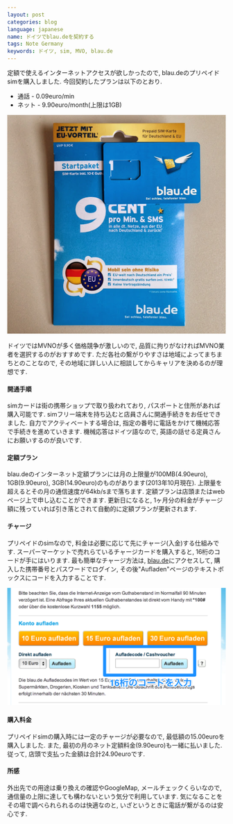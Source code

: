 ```yaml
---
layout: post
categories: blog
language: japanese
name: ドイツでblau.deを契約する
tags: Note Germany
keywords: ドイツ, sim, MVO, blau.de
---
```


定額で使えるインターネットアクセスが欲しかったので, blau.deのプリペイドsimを購入しました. 今回契約したプランは以下のとおり.

* 通話 - 0.09euro/min
* ネット - 9.90euro/month(上限は1GB)

<img src="/assets/content-image/photo_blau.jpg" class="image-on-frame-medium">

ドイツではMVNOが多く価格競争が激しいので, 品質に拘りがなければMVNO業者を選択するのがおすすめです. ただ各社の繋がりやすさは地域によってまちまちとのことなので, その地域に詳しい人に相談してからキャリアを決めるのが理想です.

#### 開通手順

simカードは街の携帯ショップで取り扱われており, パスポートと住所があれば購入可能です. simフリー端末を持ち込むと店員さんに開通手続きをお任せできました. 自力でアクティベートする場合は, 指定の番号に電話をかけて機械応答で手続きを進めていきます. 機械応答はドイツ語なので, 英語の話せる定員さんにお願いするのが良いです.

#### 定額プラン

blau.deのインターネット定額プランには月の上限量が100MB(4.90euro), 1GB(9.90euro), 3GB(14.90euro)のものがあります(2013年10月現在). 上限量を超えるとその月の通信速度が64kb/sまで落ちます. 定額プランは店頭またはwebページ上で申し込むことができます. 更新日になると, 1ヶ月分の料金がチャージ額に残っていれば引き落とされて自動的に定額プランが更新されます.

#### チャージ

プリペイドのsimなので, 料金は必要に応じて先にチャージ(入金)する仕組みです. スーパーマーケットで売れらているチャージカードを購入すると, 16桁のコードが手にはいります. 最も簡単なチャージ方法は, [blau.de](http://blau.de)にアクセスして, 購入した携帯番号とパスワードでログイン, その後"Aufladen"ページのテキストボックスにコードを入力することです.

<img src="/assets/content-image/ss_blau.png" class="image-on-frame image-fade">

#### 購入料金

プリペイドsimの購入時には一定のチャージが必要なので, 最低額の15.00euroを購入しました. また, 最初の月のネット定額料金(9.90euro)も一緒に払いました. 従って, 店頭で支払った金額は合計24.90euroです.

#### 所感

外出先での用途は乗り換えの確認やGoogleMap, メールチェックくらいなので, 通信量の上限に達しても構わないという気分で利用しています. 気になることをその場で調べられられるのは快適なのと, いざというときに電話が繋がるのは安心です.
